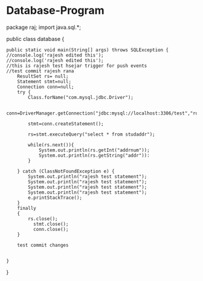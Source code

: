 # Database-Program

package raj;
import  java.sql.*;

public class database {
	
	public static void main(String[] args) throws SQLException {
	//console.log('rajesh edited this');
	//console.log('rajesh edited this');
	//this is rajesh test hsejar trigger for push events
	//test commit rajesh rana
		ResultSet rs= null;
		Statement stmt=null;
		Connection conn=null;
		try {
			Class.forName("com.mysql.jdbc.Driver");
		
			conn=DriverManager.getConnection("jdbc:mysql://localhost:3306/test","root","test");
			
			stmt=conn.createStatement();
			
			rs=stmt.executeQuery("select * from studaddr");
			
			while(rs.next()){
				System.out.println(rs.getInt("addrnum"));
				System.out.println(rs.getString("addr")):
			}
			
		} catch (ClassNotFoundException e) {
			System.out.println("rajesh test statement");
			System.out.println("rajesh test statement");
			System.out.println("rajesh test statement");
			System.out.println("rajesh test statement");
			e.printStackTrace();
		}
		finally
		{
			rs.close();
		      stmt.close();
		      conn.close();
		}
		
		test commit changes
		

	}

}



